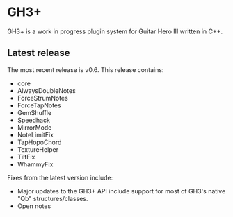 GH3+
====

GH3+ is a work in progress plugin system for Guitar Hero III written in C++.

Latest release
--------------

The most recent release is v0.6. This release contains:
- core
- AlwaysDoubleNotes
- ForceStrumNotes
- ForceTapNotes
- GemShuffle
- Speedhack
- MirrorMode
- NoteLimitFix
- TapHopoChord
- TextureHelper
- TiltFix
- WhammyFix

Fixes from the latest version include:
- Major updates to the GH3+ API include support for most of GH3's native "Qb" structures/classes.
- Open notes